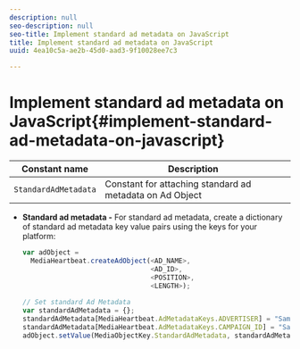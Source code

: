 ```yaml
---
description: null
seo-description: null
seo-title: Implement standard ad metadata on JavaScript
title: Implement standard ad metadata on JavaScript
uuid: 4ea10c5a-ae2b-45d0-aad3-9f10028ee7c3

---
```


# Implement standard ad metadata on JavaScript{#implement-standard-ad-metadata-on-javascript}

|  Constant name  | Description&nbsp;&nbsp;  |
|---|---|
|  `StandardAdMetadata`  | Constant for attaching standard ad metadata on Ad Object  |

* **Standard ad metadata -** For standard ad metadata, create a dictionary of standard ad metadata key value pairs using the keys for your platform: 

  ```js
  var adObject =  
    MediaHeartbeat.createAdObject(<AD_NAME>,  
                                  <AD_ID>,  
                                  <POSITION>,  
                                  <LENGTH>); 
       
  // Set standard Ad Metadata 
  var standardAdMetadata = {}; 
  standardAdMetadata[MediaHeartbeat.AdMetadataKeys.ADVERTISER] = "Sample Advertiser"; 
  standardAdMetadata[MediaHeartbeat.AdMetadataKeys.CAMPAIGN_ID] = "Sample Campaign"; 
  adObject.setValue(MediaObjectKey.StandardAdMetadata, standardAdMetadata);
  ```

